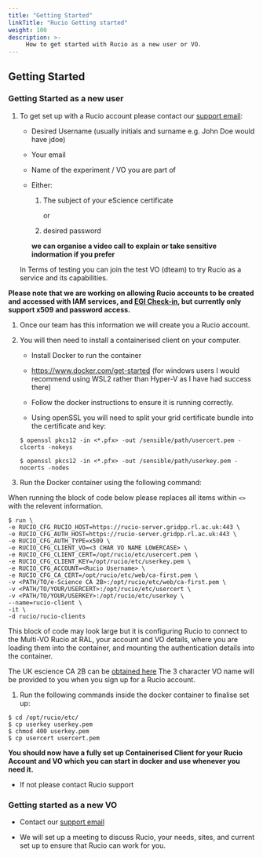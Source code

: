 ```yaml
---
title: "Getting Started"
linkTitle: "Rucio Getting started"
weight: 100
description: >-
     How to get started with Rucio as a new user or VO.
---
```


## Getting Started

### Getting Started as a new user

1. To get set up with a Rucio account please contact our [support email](mailto:Rucio-Support@stfc365.onmicrosoft.com):

     * Desired Username (usually initials and surname e.g. John Doe would have jdoe)
	- Your email
    - Name of the experiment / VO you are part of
    - Either:
        1. The subject of your eScience certificate

            or 

        1. desired password 
     
        **we can organise a video call to explain or take sensitive indormation if you prefer**


    In Terms of testing you can join the test VO (dteam) to try Rucio as a service and its capabilities.

**Please note that we are working on allowing Rucio accounts to be created and accessed with IAM services, and [EGI Check-in](https://docs.egi.eu/users/check-in/), but currently only support x509 and password access.**


1. Once our team has this information we will create you a Rucio account.

1. You will then need to install a containerised client on your computer.

    - Install Docker to run the container  

    - <https://www.docker.com/get-started> (for windows users I would recommend using WSL2 rather than Hyper-V as I have had success there) 

    - Follow the docker instructions to ensure it is running correctly. 

    - Using openSSL you will need to split your grid certificate bundle into the certificate and key:  

    `$ openssl pkcs12 -in <*.pfx> -out /sensible/path/usercert.pem -clcerts -nokeys`

    `$ openssl pkcs12 -in <*.pfx> -out /sensible/path/userkey.pem -nocerts -nodes`


1. Run the Docker container using the following command:  

When running the block of code below please replaces all items within `<>` with the relevent information.

```
$ run \
-e RUCIO_CFG_RUCIO_HOST=https://rucio-server.gridpp.rl.ac.uk:443 \
-e RUCIO_CFG_AUTH_HOST=https://rucio-server.gridpp.rl.ac.uk:443 \
-e RUCIO_CFG_AUTH_TYPE=x509 \
-e RUCIO_CFG_CLIENT_VO=<3 CHAR VO NAME LOWERCASE> \
-e RUCIO_CFG_CLIENT_CERT=/opt/rucio/etc/usercert.pem \
-e RUCIO_CFG_CLIENT_KEY=/opt/rucio/etc/userkey.pem \
-e RUCIO_CFG_ACCOUNT=<Rucio Username> \
-e RUCIO_CFG_CA_CERT=/opt/rucio/etc/web/ca-first.pem \
-v <PATH/TO/e-Science CA 2B>:/opt/rucio/etc/web/ca-first.pem \
-v <PATH/TO/YOUR/USERCERT>:/opt/rucio/etc/usercert \
-v <PATH/TO/YOUR/USERKEY>:/opt/rucio/etc/userkey \
--name=rucio-client \
-it \
-d rucio/rucio-clients
```
This block of code may look large but it is configuring Rucio to connect to the Multi-VO Rucio at RAL, your account and VO details, where you are loading them into the container, and mounting the authentication details into the container.  

The UK escience CA 2B can be [obtained here](https://ca.grid-support.ac.uk/)
The 3 character VO name will be provided to you when you sign up for a Rucio account.  

1.  Run the following commands inside the docker container to finalise set up:  

```
$ cd /opt/rucio/etc/
$ cp userkey userkey.pem
$ chmod 400 userkey.pem
$ cp usercert usercert.pem
```


**You should now have a fully set up Containerised Client for your Rucio Account and VO which you can start in docker and use whenever you need it.**

- If not please contact Rucio support

### Getting started as a new VO

- Contact our [support email](mailto:Rucio-Support@stfc365.onmicrosoft.com)

- We will set up a meeting to discuss Rucio, your needs, sites, and current set up to ensure that Rucio can work for you.

